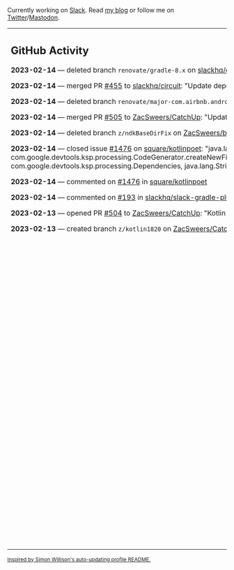 Currently working on [Slack](https://slack.com/). Read [my blog](https://zacsweers.dev/) or follow me on [Twitter](https://twitter.com/ZacSweers)/[Mastodon](https://hachyderm.io/@ZacSweers).

<table><tr><td valign="top" width="60%">

## GitHub Activity
<!-- githubActivity starts -->
**2023-02-14** — deleted branch `renovate/gradle-8.x` on [slackhq/circuit](https://github.com/slackhq/circuit)

**2023-02-14** — merged PR [#455](https://github.com/slackhq/circuit/pull/455) to [slackhq/circuit](https://github.com/slackhq/circuit): "Update dependency gradle to v8"

**2023-02-14** — deleted branch `renovate/major-com.airbnb.android` on [ZacSweers/CatchUp](https://github.com/ZacSweers/CatchUp)

**2023-02-14** — merged PR [#505](https://github.com/ZacSweers/CatchUp/pull/505) to [ZacSweers/CatchUp](https://github.com/ZacSweers/CatchUp): "Update dependency com.airbnb.android:lottie to v6"

**2023-02-14** — deleted branch `z/ndkBaseDirFix` on [ZacSweers/bugsnag-android-gradle-plugin](https://github.com/ZacSweers/bugsnag-android-gradle-plugin)

**2023-02-14** — closed issue [#1476](https://github.com/square/kotlinpoet/issues/1476) on [square/kotlinpoet](https://github.com/square/kotlinpoet): "java.lang.NoSuchMethodError: 'java.io.OutputStream com.google.devtools.ksp.processing.CodeGenerator.createNewFile$default(com.google.devtools.ksp.processing.CodeGenerator, com.google.devtools.ksp.processing.Dependencies, java.lang.String, java.lang.String, java.lang.String, int, java.lang.Object)'"

**2023-02-14** — commented on [#1476](https://github.com/square/kotlinpoet/issues/1476#issuecomment-1429222722) in [square/kotlinpoet](https://github.com/square/kotlinpoet)

**2023-02-14** — commented on [#193](https://github.com/slackhq/slack-gradle-plugin/pull/193#issuecomment-1429208487) in [slackhq/slack-gradle-plugin](https://github.com/slackhq/slack-gradle-plugin)

**2023-02-13** — opened PR [#504](https://github.com/ZacSweers/CatchUp/pull/504) to [ZacSweers/CatchUp](https://github.com/ZacSweers/CatchUp): "Kotlin 1.8.20 prep"

**2023-02-13** — created branch `z/kotlin1820` on [ZacSweers/CatchUp](https://github.com/ZacSweers/CatchUp)
<!-- githubActivity ends -->
</td><td valign="top" width="40%">

## On My Blog
<!-- blog starts -->
**2023-01-10** — [Keeping Android and Kotlin Healthy in a Post-Twitter World](https://www.zacsweers.dev/keeping-android-healthy/)

**2022-12-19** — [Improving Your Gradle Workflow by Not Auto-reloading Build Files](https://www.zacsweers.dev/improving-your-workflow-by-not-auto-reloading-build-files/)

**2022-11-30** — [Android Studio's "I'm Feeling Lucky" Button](https://www.zacsweers.dev/android-studios-im-feeling-lucky-button/)

**2022-11-22** — [Network Calls in Lint: Best Practices](https://www.zacsweers.dev/network-calls-in-lint-best-practices/)

**2022-10-17** — [Is ViewPump A Security Risk?](https://www.zacsweers.dev/is-viewpump-a-security-risk/)

**2022-05-23** — [You Are Not Blocked](https://www.zacsweers.dev/you-are-not-blocked/)

**2021-07-23** — [Optimizing Your Kotlin Build](https://www.zacsweers.dev/optimizing-your-kotlin-build/)

**2021-06-14** — [How I Work](https://www.zacsweers.dev/how-i-work/)

**2021-02-02** — [Disposables Can Cause Memory Leaks](https://www.zacsweers.dev/disposables-can-cause-memory-leaks/)

**2021-01-29** — [Kapt's Hidden Test Costs](https://www.zacsweers.dev/kapts-hidden-test-costs/)
<!-- blog ends -->
_More on [zacsweers.dev](https://zacsweers.dev/)_
</td></tr></table>

<sub><a href="https://simonwillison.net/2020/Jul/10/self-updating-profile-readme/">Inspired by Simon Willison's auto-updating profile README.</a></sub>